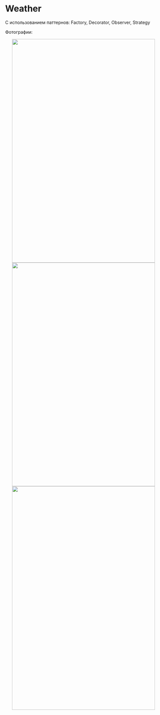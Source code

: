 # Weather

C использованием паттернов:
Factory, Decorator, Observer, Strategy

Фотографии:
<p align="center">
  <img width="460" height="720" src="https://user-images.githubusercontent.com/18012660/43367144-18ed0574-9362-11e8-9c1a-88ed4bd7f920.png">
  <img width="460" height="720" src="https://user-images.githubusercontent.com/18012660/43367151-30962f3e-9362-11e8-8a5f-b0efa2be375b.png">
  <img width="460" height="720" src="https://user-images.githubusercontent.com/18012660/43367153-3a9c2ae2-9362-11e8-97a0-5e2de66dea67.png">
</p>

